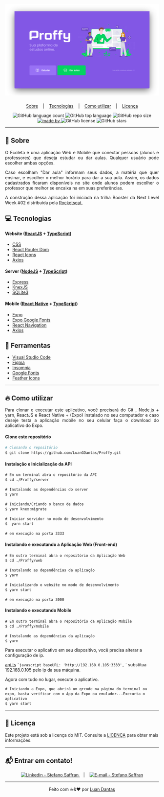 # ![](https://github.com/LuanGDantas/Proffy/blob/master/assets/thumbnail.png "Banner Proffys")

<p align="center"'>
  <a href="#-sobre">Sobre</a>
  &nbsp;&nbsp;&nbsp;|&nbsp;&nbsp;&nbsp;   
  <a href="#-tecnologias">Tecnologias</a>
  &nbsp;&nbsp;&nbsp;|&nbsp;&nbsp;&nbsp;   
  <a href="#-como-utilizar">Como utilizar</a>
  &nbsp;&nbsp;&nbsp;|&nbsp;&nbsp;&nbsp;   
  <a href="#-licença">Licença</a> 
</p>
                  
<p align="center"'>
  <img alt="GitHub language count" src="https://img.shields.io/github/languages/count/LuanGDantas/Proffy?color=BlueViolet&style=flat-square">
  <img alt="GitHub top language" src="https://img.shields.io/github/languages/top/LuanGDantas/Proffy?color=BlueViolet&style=flat-square">
  <img alt="GitHub repo size" src="https://img.shields.io/github/repo-size/LuanGDantas/Proffy?color=BlueViolet&style=flat-square">
  <a href="https://www.linkedin.com/in/luan-guilherme-dantas-3a57a3130/ ">
    <img alt="made by" src="https://img.shields.io/badge/made%20by-LuanGDantas-BlueViolet?style=flat-square"> 
  </a>
  <img alt="GitHub license" src"https://img.shields.io/badge/license-MIT-BlueViolet?style=flat-square" >
  <img alt="GitHub stars" src="https://img.shields.io/badge/license-MIT-blueviolet?style=flat-square">
</p>

***

## 🔖 Sobre
<p align="justify"'>
O Ecoleta é uma aplicação Web e Mobile que conectar pessoas (alunos e professores) que deseja estudar ou dar aulas. Qualquer usuário pode escolher ambas opções.  
</p> 
<p align="justify"'>                   
Caso escolham "Dar aula" informam seus dados, a matéria que quer ensinar, e escolher o melhor horário para dar a sua aula. Assim, os dados cadastrados ficaram disponíveis no site onde alunos podem escolher o professor que melhor se encaixa na em suas preferências.
</p>  
<p align="justify"'>                             
A construção dessa aplicação foi iniciada na trilha Booster da Next Level Week #02 distribuída pela <a target="_blank" href="https://rocketseat.com.br/">Rocketseat.</a> 
</p>

## 💻 Tecnologias
#### Website ([ReactJS][1] + [TypeScript][2])
- [CSS][3]
- [React Router Dom][4]
- [React Icons][5]
- [Axios][6]
#### Server ([NodeJS][7] + [TypeScript][2])
- [Express][8]
- [KnexJS][9]
- [SQLite3][10]
#### Mobile ([React Native][11] + [TypeScript][2])
- [Expo][12]
- [Expo Google Fonts][13]
- [React Navigation][14]
- [Axios][6]
## 🔨 Ferramentas
- [Visual Studio Code][15]
- [Figma][16]
- [Insomnia][17]
- [Google Fonts][18]
- [Feather Icons][19]

***

## 🔥 Como utilizar
<p align="justify"'>
Para clonar e executar este aplicativo, você precisará do Git , Node.js + yarn, ReactJS e React Native + (Expo) instalado no seu computador e caso deseje testa a aplicação mobile no seu celular faça o download do aplicativo do Expo.
</p>

#### Clone este repositório
```bash
# Clonando o repositório
$ git clone https://github.com/LuanGDantas/Proffy.git
```
#### Instalação e Inicialização da API
~~~shell
# Em um terminal abra o repositório da API 
$ cd ./Proffy/server

# Instalando as dependências do server
$ yarn 

# Iniciando/Criando o banco de dados
$ yarn knex:migrate

# Iniciar servidor no modo de desenvolvimento
$  yarn start

# em execução na porta 3333
~~~
#### Instalando e executando a Aplicação Web (Front-end)
~~~shell
# Em outro terminal abra o repositório da Aplicação Web 
$ cd ./Proffy/web

# Instalando as dependências da aplicação
$ yarn 

# Inicializando o website no modo de desenvolvimento
$ yarn start

# em execução na porta 3000
~~~
#### Instalando e executando Mobile
~~~shell
# Em outro terminal abra o repositório da Aplicação Mobile
$ cd ./Proffy/mobile

# Instalando as dependências da aplicação
$ yarn 
~~~
Para executar o aplicativo em seu dispositivo, você precisa alterar a configuração de ip.

[api.ts](https://github.com/LuanGDantas/Proffy/master/mobile/src/services/api.ts)
`` `javascript
  baseURL: 'http://192.168.0.105:3333',
`` `
substitua 192.168.0.105 pelo ip da sua máquina.

Agora com tudo no lugar, execute o aplicativo.
~~~shell
# Iniciando a Expo, que abrirá um qrcode na página do terminal ou expo, basta verificar com o App da Expo ou emulador...Execurta o aplicativo 
$ yarn start
~~~

***
## 📝 Licença

Este projeto está sob a licença do MIT. Consulte a [LICENÇA](./LICENSE.md) para obter mais informações.

***
## 📬 Entrar em contato!
<p align="center"'>
  <a href="https://www.linkedin.com/in/luan-guilherme-dantas-3a57a3130/" rel="nofollow">
    <img alt="Linkedin - Stefano Saffran" src="https://camo.githubusercontent.com/5a189abd87746872a77aaa7404a3748ad8585d5c/68747470733a2f2f696d672e736869656c64732e696f2f62616467652f4c696e6b6564696e2d2d2532334638393532443f7374796c653d736f6369616c266c6f676f3d6c696e6b6564696e" data-canonical-src="https://img.shields.io/badge/Linkedin--%23F8952D?style=social&amp;logo=linkedin" style="max-width:100%;">
  </a>
  &nbsp;&nbsp;&nbsp;|&nbsp;&nbsp;&nbsp;  
  <a href="guilherme.luan2012@gmail.com">
    <img alt="E-mail - Stefano Saffran" src="https://camo.githubusercontent.com/0d6b8470c85771ff00c3d4449aac198c05e2e72a/68747470733a2f2f696d672e736869656c64732e696f2f62616467652f456d61696c2d2d2532334638393532443f7374796c653d736f6369616c266c6f676f3d676d61696c" data-canonical-src="https://img.shields.io/badge/Email--%23F8952D?style=social&amp;logo=gmail" style="max-width:100%;">
</a>
</p>

***

<p align="center"'>
Feito com ☕&❤️ por <a href="https://www.linkedin.com/in/luan-guilherme-dantas-3a57a3130/">Luan Dantas</a>
</p>

[1]: https://pt-br.reactjs.org/
[2]: https://www.typescriptlang.org/
[3]: https://developer.mozilla.org/pt-BR/docs/Web/CSS
[4]: https://reacttraining.com/react-router/web/guides/quick-start
[5]: https://github.com/react-icons/react-icons
[6]: https://github.com/axios/axios
[7]: https://nodejs.org/en/
[8]: https://expressjs.com/pt-br/
[9]: https://knexjs.org/
[10]: https://github.com/mapbox/node-sqlite3
[11]: https://www.reactnative.com/
[12]: https://expo.io/
[13]: https://github.com/expo/google-fonts
[14]: https://reactnavigation.org/
[15]: https://code.visualstudio.com/
[16]: https://www.figma.com/
[17]: https://insomnia.rest/
[18]: https://fonts.google.com/
[19]: https://feathericons.com/
